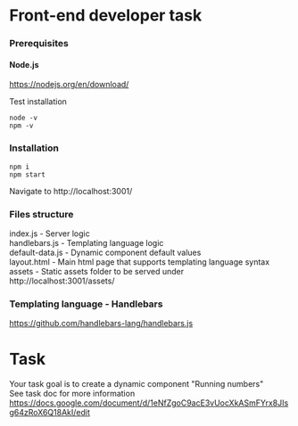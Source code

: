 # Front-end developer task

### Prerequisites
#### Node.js
https://nodejs.org/en/download/

Test installation
```
node -v
npm -v
```

### Installation
```
npm i
npm start
```
Navigate to http://localhost:3001/

### Files structure
index.js - Server logic\
handlebars.js - Templating language logic\
default-data.js - Dynamic component default values\
layout.html - Main html page that supports templating language syntax\
assets - Static assets folder to be served under http://localhost:3001/assets/

### Templating language - Handlebars
https://github.com/handlebars-lang/handlebars.js

# Task
Your task goal is to create a dynamic component "Running numbers"\
See task doc for more information https://docs.google.com/document/d/1eNfZgoC9acE3vUocXkASmFYrx8JIsg64zRoX6Q18AkI/edit
